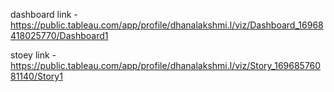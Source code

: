 

dashboard link - https://public.tableau.com/app/profile/dhanalakshmi.l/viz/Dashboard_16968418025770/Dashboard1

stoey link - https://public.tableau.com/app/profile/dhanalakshmi.l/viz/Story_16968576081140/Story1

